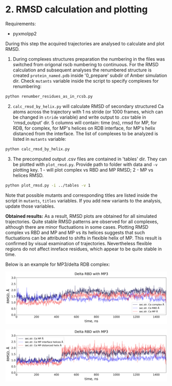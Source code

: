 # 2. RMSD calculation and plotting
Requirements:
- pyxmolpp2

During this step the acquired trajectories are analysed to calculate and plot RMSD.

1. During complexes structures preparation the numbering in the files was switched from origonal rscb numbering to continuous. For the RMSD calculation and subsequent analyses the renumbered structure is created `protein_named.pdb` inside '0_prepare' subdir of Amber simulation dir. Check `mutants` variable inside the script to specify complexes for renumbering:
```sh
python renumber_residues_as_in_rcsb.py
```
2. `calc_rmsd_by_helix.py` will calculate RMSD of secondary structured Ca atoms across the trajectory with 1 ns stride (or 1000 frames, which can be changed in `stride` variable) and write output to .csv table in 'rmsd_output' dir. 5 columns will contain: time (ns), rmsd for MP, for RDB, for complex, for MP's helices on RDB interface, for MP's helix distanced from the interface. The list of complexes to be analyzed is listed in `mutants` variable:
```sh
python calc_rmsd_by_helix.py
```
3. The precomputed output .csv files are contained in 'tables' dir. They can be plotted with `plot_rmsd.py`. Provide path to folder with data and `-v` plotting key. 1 - will plot complex vs RBD and MP RMSD; 2 - MP vs helices RMSD.
```sh
python plot_rmsd.py -i ../tables -v 1
```
Note that possible mutants and corresponding titles are listed inside the script in `mutants`, `titles` variables. If you add new variants to the analysis, update those variables.

**Obtained results:**
As a result, RMSD plots are obtained for all simulated trajectories. Quite stable RMSD patterns are observed for all complexes, although there are minor fluctuations in some cases. Plotting RMSD complex vs RBD and MP and MP vs its helices suggests that such fluctuations can be attributed to shifts in flexible helix of MP. This result is confirmed by visual examination of trajectories. Nevertheless flexible regions do not affect inreface residues, which appear to be quite stable in time.

Below is an example for MP3/delta RDB complex:

<p align="center">
  <img src="results_plots/rmsd_delta+mp3_rbd_vs_mp.png" width="800">
</p>

<p align="center">
  <img src="results_plots/rmsd_delta+mp3_mp_vs_helices.png" width="800">
</p>
